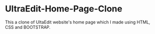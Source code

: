 # UltraEdit-Home-Page-Clone
This a clone of UltaEdit website's home page which I made using HTML, CSS and BOOTSTRAP.
